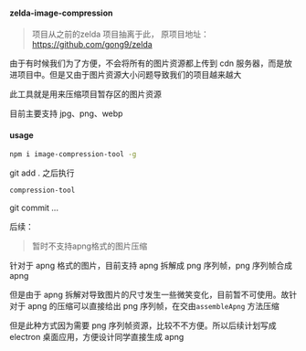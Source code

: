 
#### zelda-image-compression

> 项目从之前的zelda 项目抽离于此， 原项目地址：https://github.com/gong9/zelda

由于有时候我们为了方便，不会将所有的图片资源都上传到 cdn 服务器，而是放进项目中。但是又由于图片资源大小问题导致我们的项目越来越大

此工具就是用来压缩项目暂存区的图片资源

目前主要支持 jpg、png、webp

#### usage

```bash
npm i image-compression-tool -g
```

git add . 之后执行

```bash
compression-tool
```

git commit ...

后续：

> 暂时不支持apng格式的图片压缩

针对于 apng 格式的图片，目前支持 apng 拆解成 png 序列帧，png 序列帧合成 apng

但是由于 apng 拆解对导致图片的尺寸发生一些微笑变化，目前暂不可使用。故针对于 apng 的压缩可以直接给出 png 序列帧，在交由`assembleApng` 方法压缩

但是此种方式因为需要 png 序列帧资源，比较不不方便。所以后续计划写成 electron 桌面应用，方便设计同学直接生成 apng

